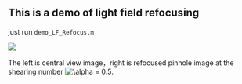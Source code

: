 
## This is a demo of light field refocusing

just run `demo_LF_Refocus.m`

![](http://oofx6tpf6.bkt.clouddn.com/concatImg.png)

The left is central view image，right is refocused pinhole image at the shearing number <img src="https://latex.codecogs.com/gif.latex?\alpha&space;=&space;0.5" title="\alpha = 0.5" /></a>.